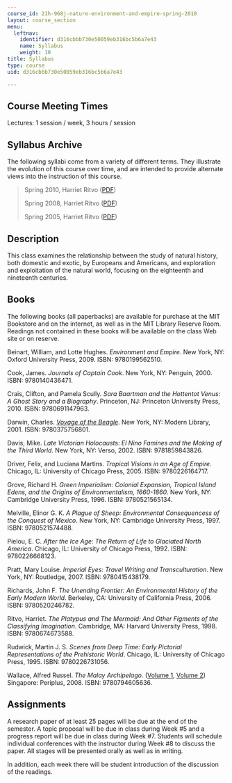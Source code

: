 ```yaml
---
course_id: 21h-968j-nature-environment-and-empire-spring-2010
layout: course_section
menu:
  leftnav:
    identifier: d316cbbb730e50059eb316bc5b6a7e43
    name: Syllabus
    weight: 10
title: Syllabus
type: course
uid: d316cbbb730e50059eb316bc5b6a7e43

---
```


Course Meeting Times
--------------------

Lectures: 1 session / week, 3 hours / session

Syllabus Archive
----------------

The following syllabi come from a variety of different terms. They illustrate the evolution of this course over time, and are intended to provide alternate views into the instruction of this course.

> Spring 2010, Harriet Ritvo ([PDF](/courses/history/21h-968j-nature-environment-and-empire-spring-2010/Syllabus/MIT21H_968JS10_syllS10.pdf))
> 
> Spring 2008, Harriet Ritvo ([PDF](/courses/history/21h-968j-nature-environment-and-empire-spring-2010/Syllabus/MIT21H_968S10_syllS08.pdf))
> 
> Spring 2005, Harriet Ritvo ([PDF](/courses/history/21h-968j-nature-environment-and-empire-spring-2010/Syllabus/MIT21H_968S10_syllS05.pdf))

Description
-----------

This class examines the relationship between the study of natural history, both domestic and exotic, by Europeans and Americans, and exploration and exploitation of the natural world, focusing on the eighteenth and nineteenth centuries.

Books
-----

The following books (all paperbacks) are available for purchase at the MIT Bookstore and on the internet, as well as in the MIT Library Reserve Room. Readings not contained in these books will be available on the class Web site or on reserve.

Beinart, William, and Lotte Hughes. _Environment and Empire_. New York, NY: Oxford University Press, 2009. ISBN: 9780199562510.

Cook, James. _Journals of Captain Cook_. New York, NY: Penguin, 2000. ISBN: 9780140436471.

Crais, Clifton, and Pamela Scully. _Sara Baartman and the Hottentot Venus: A Ghost Story and a Biography_. Princeton, NJ: Princeton University Press, 2010. ISBN: 9780691147963.

Darwin, Charles. [_Voyage of the Beagle_](http://darwin-online.org.uk/EditorialIntroductions/Freeman_JournalofResearches.html). New York, NY: Modern Library, 2001. ISBN: 9780375756801.

Davis, Mike. _Late Victorian Holocausts: El Nino Famines and the Making of the Third World_. New York, NY: Verso, 2002. ISBN: 9781859843826.

Driver, Felix, and Luciana Martins. _Tropical Visions in an Age of Empire_. Chicago, IL: University of Chicago Press, 2005. ISBN: 9780226164717.

Grove, Richard H. _Green Imperialism: Colonial Expansion, Tropical Island Edens, and the Origins of Environmentalism, 1660-1860_. New York, NY: Cambridge University Press, 1996. ISBN: 9780521565134.

Melville, Elinor G. K. _A Plague of Sheep: Environmental Consequencess of the Conquest of Mexico_. New York, NY: Cambridge University Press, 1997. ISBN: 9780521574488.

Pielou, E. C. _After the Ice Age: The Return of Life to Glaciated North America_. Chicago, IL: University of Chicago Press, 1992. ISBN: 9780226668123.

Pratt, Mary Louise. _Imperial Eyes: Travel Writing and Transculturation_. New York, NY: Routledge, 2007. ISBN: 9780415438179.

Richards, John F. _The Unending Frontier: An Environmental History of the Early Modern World_. Berkeley, CA: University of California Press, 2006. ISBN: 9780520246782.

Ritvo, Harriet. _The Platypus and The Mermaid: And Other Figments of the Classifying Imagination_. Cambridge, MA: Harvard University Press, 1998. ISBN: 9780674673588.

Rudwick, Martin J. S. _Scenes from Deep Time: Early Pictorial Representations of the Prehistoric World_. Chicago, IL: University of Chicago Press, 1995. ISBN: 9780226731056.

Wallace, Alfred Russel. _The Malay Archipelago_. ([Volume 1](http://www.gutenberg.org/ebooks/2530), [Volume 2](http://www.gutenberg.org/ebooks/2539)) Singapore: Periplus, 2008. ISBN: 9780794605636.

Assignments
-----------

A research paper of at least 25 pages will be due at the end of the semester. A topic proposal will be due in class during Week #5 and a progress report will be due in class during Week #7. Students will schedule individual conferences with the instructor during Week #8 to discuss the paper. All stages will be presented orally as well as in writing.

In addition, each week there will be student introduction of the discussion of the readings.